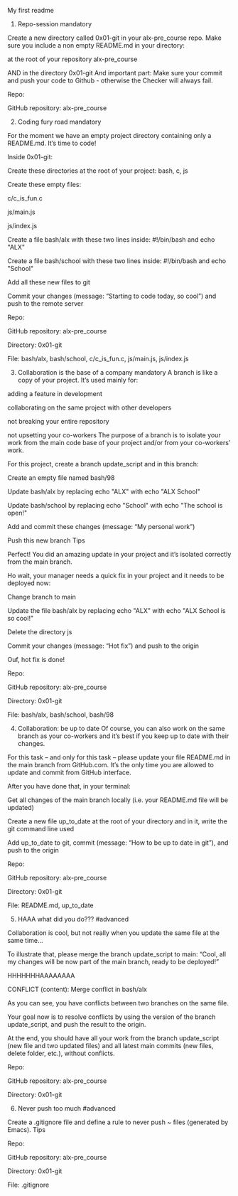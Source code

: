 My first readme

1. Repo-session
mandatory

Create a new directory called 0x01-git in your alx-pre_course repo.
Make sure you include a non empty README.md in your directory:

at the root of your repository alx-pre_course

AND in the directory 0x01-git And important part: Make sure your commit and push your code to Github - otherwise the Checker will always fail.

Repo:

GitHub repository: alx-pre_course

2. Coding fury road
mandatory

For the moment we have an empty project directory containing only a README.md. It’s time to code!

Inside 0x01-git:

Create these directories at the root of your project: bash, c, js

Create these empty files:

c/c_is_fun.c

js/main.js

js/index.js

Create a file bash/alx with these two lines inside: #!/bin/bash and echo "ALX"

Create a file bash/school with these two lines inside: #!/bin/bash and echo "School"

Add all these new files to git

Commit your changes (message: “Starting to code today, so cool”) and push to the remote server

Repo:

GitHub repository: alx-pre_course

Directory: 0x01-git

File: bash/alx, bash/school, c/c_is_fun.c, js/main.js, js/index.js

3. Collaboration is the base of a company
mandatory A branch is like a copy of your project. It’s used mainly for:

adding a feature in development

collaborating on the same project with other developers

not breaking your entire repository

not upsetting your co-workers The purpose of a branch is to isolate your work from the main code base of your project and/or from your co-workers’ work.

For this project, create a branch update_script and in this branch:

Create an empty file named bash/98

Update bash/alx by replacing echo "ALX" with echo "ALX School"

Update bash/school by replacing echo "School" with echo "The school is open!"

Add and commit these changes (message: “My personal work”)

Push this new branch Tips

Perfect! You did an amazing update in your project and it’s isolated correctly from the main branch.

Ho wait, your manager needs a quick fix in your project and it needs to be deployed now:

Change branch to main

Update the file bash/alx by replacing echo "ALX" with echo "ALX School is so cool!"

Delete the directory js

Commit your changes (message: “Hot fix”) and push to the origin

Ouf, hot fix is done!

Repo:

GitHub repository: alx-pre_course

Directory: 0x01-git

File: bash/alx, bash/school, bash/98

4. Collaboration: be up to date
Of course, you can also work on the same branch as your co-workers and it’s best if you keep up to date with their changes.

For this task – and only for this task – please update your file README.md in the main branch from GitHub.com. It’s the only time you are allowed to update and commit from GitHub interface.

After you have done that, in your terminal:

Get all changes of the main branch locally (i.e. your README.md file will be updated)

Create a new file up_to_date at the root of your directory and in it, write the git command line used

Add up_to_date to git, commit (message: “How to be up to date in git”), and push to the origin

Repo:

GitHub repository: alx-pre_course

Directory: 0x01-git

File: README.md, up_to_date

5. HAAA what did you do???
#advanced

Collaboration is cool, but not really when you update the same file at the same time…

To illustrate that, please merge the branch update_script to main: “Cool, all my changes will be now part of the main branch, ready to be deployed!”

HHHHHHHAAAAAAAA

CONFLICT (content): Merge conflict in bash/alx

As you can see, you have conflicts between two branches on the same file.

Your goal now is to resolve conflicts by using the version of the branch update_script, and push the result to the origin.

At the end, you should have all your work from the branch update_script (new file and two updated files) and all latest main commits (new files, delete folder, etc.), without conflicts.

Repo:

GitHub repository: alx-pre_course

Directory: 0x01-git

6. Never push too much
#advanced

Create a .gitignore file and define a rule to never push ~ files (generated by Emacs). Tips

Repo:

GitHub repository: alx-pre_course

Directory: 0x01-git

File: .gitignore
